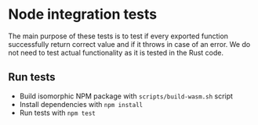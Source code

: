 # Node integration tests

The main purpose of these tests is to test if every exported function
successfully return correct value and if it throws in case of an error.
We do not need to test actual functionality as it is tested in the Rust code.

## Run tests

* Build isomorphic NPM package with `scripts/build-wasm.sh` script
* Install dependencies with `npm install`
* Run tests with `npm test`
